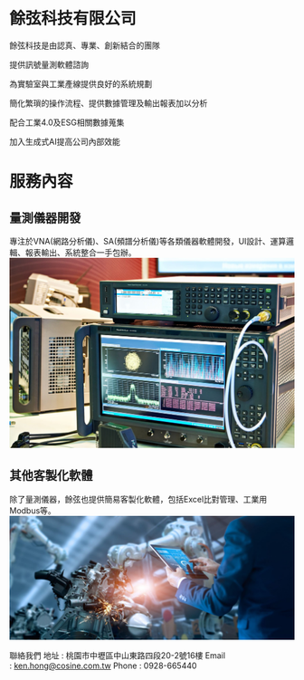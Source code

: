 # 餘弦科技有限公司

  

餘弦科技是由認真、專業、創新結合的團隊

提供訊號量測軟體諮詢

為實驗室與工業產線提供良好的系統規劃

簡化繁瑣的操作流程、提供數據管理及輸出報表加以分析

配合工業4.0及ESG相關數據蒐集

加入生成式AI提高公司內部效能

# 服務內容

## 量測儀器開發

專注於VNA(網路分析儀)、SA(頻譜分析儀)等各類儀器軟體開發，UI設計、運算邏輯、報表輸出、系統整合一手包辦。
![](./images/iStock-1337764203.jpg)



##  其他客製化軟體

除了量測儀器，餘弦也提供簡易客製化軟體，包括Excel比對管理、工業用Modbus等。 
![](./images/iStock-1022892534.jpg)


 


聯絡我們
地址 : 桃園市中壢區中山東路四段20-2號16樓
Email : ken.hong@cosine.com.tw
Phone : 0928-665440

